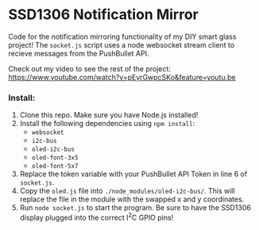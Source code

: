 # SSD1306 Notification Mirror
 Code for the notification mirroring functionality of my DIY smart glass project! The `socket.js` script uses a node websocket stream client to recieve messages from the PushBullet API.

 Check out my video to see the rest of the project:
 https://www.youtube.com/watch?v=pEyrGwpcSKo&feature=youtu.be

### Install:

1. Clone this repo. Make sure you have Node.js installed!
2. Install the following dependencies using `npm install`:
    - `websocket`
    - `i2c-bus`
    - `oled-i2c-bus`
    - `oled-font-3x5`
    - `oled-font-5x7`
3. Replace the token variable with your PushBullet API Token in line 6 of `socket.js`.
4. Copy the `oled.js` file into `./node_modules/oled-i2c-bus/`. This will replace the file in the module with the swapped x and y coordinates.
5. Run `node socket.js` to start the program. Be sure to have the SSD1306 display plugged into the correct I<sup>2</sup>C GPIO pins!
